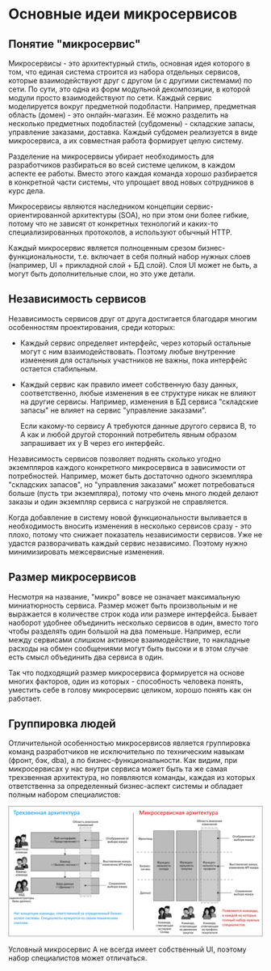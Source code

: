 # Основные идеи микросервисов

## Понятие "микросервис"

Микросервисы - это архитектурный стиль, основная идея которого в том, что единая система строится из набора отдельных сервисов, которые взаимодействуют друг с другом (и с другими системами) по сети. По сути, это одна из форм модульной декомпозиции, в которой модули просто взаимодействуют по сети. Каждый сервис моделируется вокруг предметной подобласти. Например, предметная область (домен) - это онлайн-магазин. Её можно разделить на несколько предметных подобластей (субдомены) - складские запасы, управление заказами, доставка. Каждый субдомен реализуется в виде микросервиса, а их совместная работа формирует целую систему.

Разделение на микросервисы убирает необходимость для разработчиков разбираться во всей системе целиком, в каждом аспекте ее работы. Вместо этого каждая команда хорошо разбирается в конкретной части системы, что упрощает ввод новых сотрудников в курс дела.

Микросервисы являются наследником концепции сервис-ориентированной архитектуры (SOA), но при этом они более гибкие, потому что не зависят от конкретных технологий и каких-то специализированных протоколов, а используют обычный HTTP.

Каждый микросервис является полноценным срезом бизнес-функциональности, т.е. включает в себя полный набор нужных слоев (например, UI + прикладной слой + БД слой). Слоя UI может не быть, а могут быть дополнительные слои, но это уже детали.

## Независимость сервисов

Независимость сервисов друг от друга достигается благодаря многим особенностям проектирования, среди которых:

* Каждый сервис определяет интерфейс, через который остальные могут с ним взаимодействовать. Поэтому любые внутренние изменения для остальных участников не важны, пока интерфейс остается стабильным.

* Каждый сервис как правило имеет собственную базу данных, соответственно, любые изменения в ее структуре никак не влияют на другие сервисы. Например, изменения в БД сервиса "складские запасы" не влияет на сервис "управление заказами".

  Если какому-то сервису А требуются данные другого сервиса В, то А как и любой другой сторонний потребитель явным образом запрашивает их у В через его интерфейс.

Независимость сервисов позволяет поднять сколько угодно экземпляров каждого конкретного микросервиса в зависимости от потребностей. Например, может быть достаточно одного экземпляра "складских запасов", но "управления заказами" может потребоваться больше (пусть три экземпляра), потому что очень много людей делают заказы и один экземпляр сервиса с нагрузкой не справляется.

Когда добавление в систему новой функциональности выливается в необходимость вносить изменения в несколько сервисов сразу - это плохо, потому что снижает показатель независимости сервисов. Уже не удастся разворачивать каждый сервис независимо. Поэтому нужно минимизировать межсервисные изменения.

## Размер микросервисов

Несмотря на название, "микро" вовсе не означает максимальную миниатюрность сервиса. Размер может быть произвольным и не выражается в количестве строк кода или размере интерфейса. Бывает наоборот удобнее объединить несколько сервисов в один, вместо того чтобы разделять один большой на два поменьше. Например, если между сервисами слишком активное взаимодействие, то накладные расходы на обмен сообщениями могут быть высоки и в этом случае есть смысл объединить два сервиса в один.

Так что подходящий размер микросервиса формируется на основе многих факторов, один из которых - способность человека понять, уместить себе в голову микросервис целиком, хорошо понять как он работает.

## Группировка людей

Отличительной особенностью микросервисов является группировка команд разработчиков не исключительно по техническим навыкам (фронт, бэк, dba), а по бизнес-функциональности. Как видим, при микросервисах у нас внутри сервиса может быть та же самая трехзвенная архитектура, но появляются команды, каждая из которых ответственна за определенный бизнес-аспект системы и обладает полным набором специалистов:

![3-tier-and-microservice-comparision](img/3-tier-and-microservice-comparision.jpg)

Условный микросервис А не всегда имеет собственный UI, поэтому набор специалистов может отличаться.